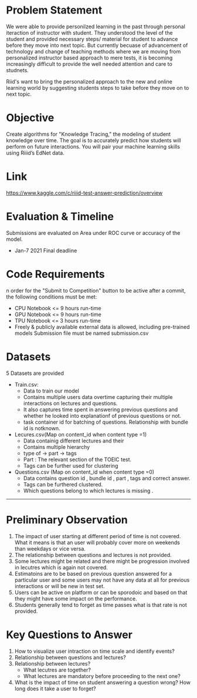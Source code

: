 # Problem Statement
We were able to provide personilzed learning in the past through personal iteraction of instructor with student. They understood the level of the student and provided necessary steps/ material for student to advance before they move into next topic. But currently becuase of advancement of technology and change of teaching methods where we are moving from personalized instructor based approach to mere tests, it is becoming increasingly difficult to provide the well needed attention and care to studnets. 

Riid's want to bring the personalized approach to the new and online learning world by suggesting students steps to take before they move on to next topic.

# Objective
Create algorithms for "Knowledge Tracing," the modeling of student knowledge over time. The goal is to accurately predict how students will perform on future interactions. You will pair your machine learning skills using Riiid’s EdNet data.

# Link
https://www.kaggle.com/c/riiid-test-answer-prediction/overview


# Evaluation & Timeline
Submissions are evaluated on Area under ROC curve or accuracy of the model. 
* Jan-7 2021 Final deadline

# Code Requirements
n order for the "Submit to Competition" button to be active after a commit, the following conditions must be met:

* CPU Notebook <= 9 hours run-time
* GPU Notebook <= 9 hours run-time
* TPU Notebook <= 3 hours run-time
* Freely & publicly available external data is allowed, including pre-trained models
Submission file must be named submission.csv

# Datasets
5 Datasets are provided
* Train.csv: 
    * Data to train our model
    * Contains multiple users data overtime capturing their multiple interactions on lectures and questions.
    * It also captures time spent in answering previous questions and whether he looked into explanationf of previous questions or not. 
    * task container id for batching of questions. Relationship with bundle id is notknown.
* Lecures.csv(Map on content_id when content type =1)
    * Data containig different lectures and their
    * Contains multiple hierarchy
    * type of -> part -> tags
    * Part : The relevant section of the TOEIC test.
    * Tags can be further used for clustering
* Questions.csv (Map on content_id when content type =0)
    * Data contains question id , bundle id , part , tags and correct answer.
    * Tags can be furthered clustered.
    * Which questions belong to which lectures is missing .

---
# Preliminary Observation
1. The impact of user starting at different period of time is not covered. What it means is that an user will probably cover more on weekends than weekdays or vice versa.
2. The relationship between questions and lectures is not provided.
3. Some lectures might be related and there might be progression involved in lecutres which is again not covered.
4. Estimatoins are to be based on previous question answered for a particular user and some users may not have any data at all for previous interactions or will be new in test set.
5. Users can be active on platform or can be sporodoic and based on that they might have some impact on the performance. 
6. Students generally tend to forget as time passes what is that rate is not provided.


# Key Questions to Answer
1. How to visualize user intraction on time scale and identify events?
2. Relationship between questions and lectures?
3. Relationship between lectures?
    * What lecutres are together?
    * What lectures are mandatory before proceeding to the next one?
4. What is the impact of time on student answering a question wrong? How long does it take a user to forget?





